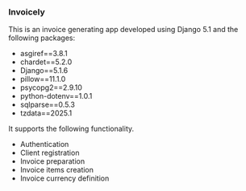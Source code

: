### Invoicely

This is an invoice generating app developed using Django 5.1 and the following packages:

- asgiref==3.8.1
- chardet==5.2.0
- Django==5.1.6
- pillow==11.1.0
- psycopg2==2.9.10
- python-dotenv==1.0.1
- sqlparse==0.5.3
- tzdata==2025.1

It supports the following functionality.
- Authentication
- Client registration
- Invoice preparation
- Invoice items creation
- Invoice currency definition
